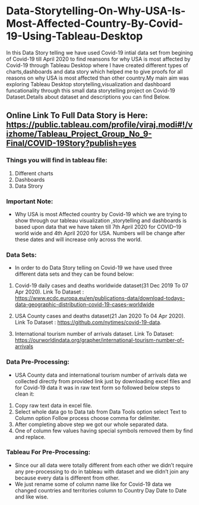 # Data-Storytelling-On-Why-USA-Is-Most-Affected-Country-By-Covid-19-Using-Tableau-Desktop
In this Data Story telling we have used Covid-19 intial data set from begining of Covid-19 till April 2020 to find reansons for why USA is most affected by Covid-19 through Tableau Desktop where I have created different types of charts,dashboards and data story which helped me to give proofs for all reasons on why USA is most affected than other country.My main aim was exploring Tableau Desktop storytelling,visualization and dashboard funcationality through this small data storytelling project on Covid-19 Dataset.Details about dataset and descriptions you can find Below.


## Online Link To Full Data Story is Here: https://public.tableau.com/profile/viraj.modi#!/vizhome/Tableau_Project_Group_No_9-Final/COVID-19Story?publish=yes

### Things you will find in tableau file:

1. Different charts
2. Dashboards
3. Data Strory

### Important Note:

* Why USA is most Affected country by Covid-19 which we are trying to show through our tableau visualization ,storytelling and dashboards is based upon data that we have taken till 7th April 2020 for COVID–19 world wide and 4th April 2020 for USA. Numbers will be change after these dates and will increase only across the world.

### Data Sets:

* In order to do Data Story telling on Covid-19 we have used three different data sets and they can be found below:

1. Covid-19 daily cases and deaths worldwide dataset(31 Dec 2019 To 07 Apr 2020).
Link To Dataset : https://www.ecdc.europa.eu/en/publications-data/download-todays-data-geographic-distribution-covid-19-cases-worldwide

2. USA County cases and deaths dataset(21 Jan 2020 To 04 Apr 2020).
Link To Dataset : https://github.com/nytimes/covid-19-data.

3. International tourism number of arrivals dataset.
Link To Dataset: https://ourworldindata.org/grapher/international-tourism-number-of-arrivals

### Data Pre-Processing:

* USA County data and international tourism number of arrivals data we collected directly from provided link just by downloading excel files and  for Covid-19 data it was in raw text form so followed below steps to clean it:

1. Copy raw text data in excel file.
2. Select whole data go to Data tab from Data Tools option select Text to Column option Follow process choose comma for delimiter.
3. After completing above step we got our whole separated data.
4. One of column few  values having special symbols removed them by find and replace.	

### Tableau For Pre-Processing:

* Since our all data were totally different from each other we didn’t require any pre-processing to do in tableau with dataset and we didn’t join any because every data is different from other.
* We just rename some of column name like for Covid-19 data we changed countries and territories column to Country Day Date to Date and like wise.




